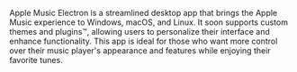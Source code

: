 Apple Music Electron is a streamlined desktop app that brings the Apple Music experience to Windows, macOS, and Linux. It soon supports custom themes and plugins™, allowing users to personalize their interface and enhance functionality. This app is ideal for those who want more control over their music player's appearance and features while enjoying their favorite tunes.